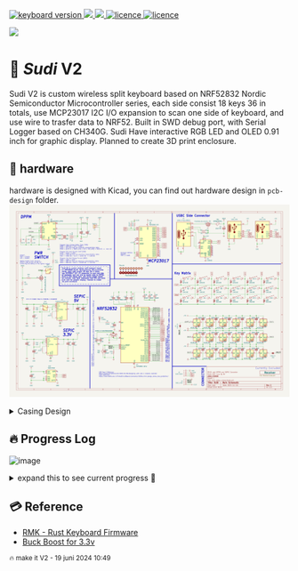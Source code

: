 <p >
  <a href="">
    <img alt="keyboard version" src="https://badgen.net/github/commits/ahsanu123/sudi-keyboard/">
  </a>
  
  <a href="">
    <img alt=" " src="https://badgen.net/github/contributors/ahsanu123/sudi-keyboard/">
  </a>
  
  <a href="">
    <img alt=" " src="https://badgen.net/github/branches/ahsanu123/sudi-keyboard/">
  </a>
  
  <a href="https://github.com/ahsanu123/sudi-keyboard/blob/main/LICENSE">
    <img alt="licence" src="https://badgen.net/github/license/ahsanu123/sudi-keyboard">
  </a>

  <a href=" ">
    <img alt="licence" src="https://badgen.net/github/last-commit/ahsanu123/sudi-keyboard">
  </a>
  
</p>

<p style="align: right;">
  <img style="align: center; " src="https://github.com/ahsanu123/sudi-keyboard/blob/main/pcb-design/version_2/output/Regirock_GIF.gif"> 
</p>
 
# 🌿 _Sudi_ V2

Sudi V2 is custom wireless split keyboard based on NRF52832 Nordic Semiconductor Microcontroller series, each side consist 18 keys 36 in totals, use MCP23017 I2C 
I/O expansion to scan one side of keyboard, and use wire to trasfer data to NRF52. Built in SWD debug port, with Serial Logger based on CH340G. Sudi Have interactive 
RGB LED and OLED 0.91 inch for graphic display. Planned to create 3D print enclosure.


## 💾 hardware 
hardware is designed with Kicad, you can find out hardware design in `pcb-design` folder. 
![sudi schematic](https://github.com/ahsanu123/sudi-keyboard/blob/main/pcb-design/version_2/output/sudi-redox-clone.svg)

<details>
  <summary>Casing Design</summary>
 
  <img style="align: center; " src="https://github.com/user-attachments/assets/757e66f2-dc90-4c82-b3ea-4b9d677a7870"> 

</details>

## 🔥 Progress Log
![image](https://github.com/user-attachments/assets/e70899e3-468a-459b-8907-813f3469434b)

<details>
  <summary>expand this to see current progress 🍰 </summary>

- ~~try to understand why linker script flash ram address need to change from `0x8000` to `0x4000` [look this thread](https://devzone.nordicsemi.com/f/nordic-q-a/78577/nrf-sdk-pre-built-blinky-hex-works-compiled-hex-does-not-nrf51822)~~, use Zephyr instead.
- ~~update hardware readme.md section, add schematic svg~~
- ~~try to logging with segger jlink rtt~~ at 9 september 2024 22:09
- try to logging with serial logger
- ~~add usb to serial (ch340g) if serial logger worked /or considering to use segger rtt (worked and tested on NRF51822)~~
- ~~add on off switch for board~~
- ~~🦀 Change design to use NRF52832~~
- 🔥 Learn more about Zephyr
- ~~change JTAG debugger to component with less space and same pinout based on JLink v8 pinout.~~
- 🔋 ~~battery/and its charger need adjustment, because NRF5232 power supply range is 1.7 V to 3.6 V , and TP4056 will shutdown on 4.2V. if you add AMS1117 3.3v to regulate it, AMS1117 need at least 4.5V to maintain its 3.3V.~~ (NAH, use buck boost instead)
- 🔋 read about BQ24075 bms datasheet
- 🔋 Read about  MAX17048  datasheet
- 🔋 ~~if we use 1.8V for NRF Voltage supply, how its affect other used component~~
  - 🪔 ~~WS2812 VIO level was not satisfied, based on its datasheet, min supply is 3.5, VIH 0.7*VDD (2.45), VIL 0.3 *VDD (1.05)~~
  - ⚗️ ~~based on MCP23017 datashet its power voltage range is 1.8V to 5.5v, VIH 0.25 VDD + 0.8, VIL 0.8 VDD, so its possible to use MCP23017 with 1.8V NRF voltage supply,~~
  - 🐤 ~~CH340G~~
- ~~🔶check 4 pin crystal compatibility~~
- 🦄 ~~change MCU to use NRF52833?? (power supply 1.7-5.5), usb, price +1 dollar 😥, or (NRF52820 only $2.6348)~~
- 🧀 ~~Recheck Silk Screen and componnent~~
- 💸 ~~Create Manufacture id BOM, and Order it~~ about 70 dollar
- 💸 ~~wait dollar until it lower, and order all needed component.~~ shit!!!, dollar does not decline
- ⚽ ~~Final Re-Inspection~~ not doing it actually
- 💸 ~~ordered pcb. 5 Pcs for $15.72 with shipment 7.02 dollar and the pcb is 8.7, still wait for tax. ⏰ 19 januari 2025 at 22:16,~~ arrived in 7 Februari
- 👘 Ordering Component 58 dollar free shipping ( shipping is 7 dollar) , ⏰ 8 Februari 2025
- 💼 Casing - Left Right Connector
- 💼 Casing - top fastener
- 💼 Casing - Battery Holder
- 28 April 2025 ⏰ 05:47, finish one side small component soldering, there is still a lot solder bridge, need to recheck before aplying power
- 🐞 **BUG**, 1 Mei 2025 ⏰17:29, cell pin need to connect into battery pin, not 3.3v

  ![image](https://github.com/user-attachments/assets/363a6b74-c302-4f9d-b82b-56d6065a34a2)
  
- 🐞 **BUG**, 9 Mei 2025 ⏰ 20:18 current version 2 gerber used for manufacturing pcb is not updated, there is shorted between 3.3v and gnd
- 🐞 **BUG**, 13 Mei 2025 ⏰ 06:52 look and re-calculate inductor 5v buck-boost, when its at full load (all ws28 12 is on) inductor is burn, but ic is not.

 
> change inductor to use power inductor like VLF4012-2R2 (2.2uH, 1.5A), or choose same capacitance with higher current rate.
>
> look this [lcsc power inductor](https://www.lcsc.com/product-detail/Power-Inductors_MetalLions-MTQH201608S2R2MBT_C17701122.html?s_z=n_VLF4012-2R2%2520)



- 🎰 able to run and flash RMK example with jlink and probe-rs ⏰ 9 Mei 2025, 20:19
 

  
</details>

## 💳 Reference 

- [RMK - Rust Keyboard Firmware](https://github.com/HaoboGu/rmk/tree/main)   
- [Buck Boost for 3.3v](https://www.eevblog.com/forum/projects/regulating-lipo-battery-to-3-3v/)

<sup>🔥 make it V2 - 19 juni 2024 10:49</sup>
